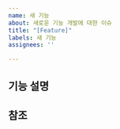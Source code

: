 ```yaml
---
name: 새 기능
about: 새로운 기능 개발에 대한 이슈
title: "[Feature]"
labels: 새 기능
assignees: ''

---
```


## 기능 설명

## 참조
